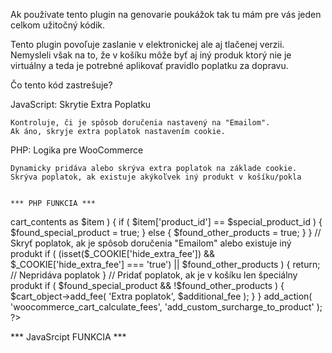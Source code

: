Ak používate tento plugin na genovarie poukážok tak tu mám pre vás jeden celkom užitočný kódik.

Tento plugin povoľuje zaslanie v elektronickej ale aj tlačenej verzii.
Nemysleli však na to, že v košíku môže byť aj iný produk ktorý nie je virtuálny a teda je potrebné aplikovať pravidlo poplatku za dopravu.

Čo tento kód zastrešuje?

JavaScript: Skrytie Extra Poplatku

    Kontroluje, či je spôsob doručenia nastavený na "Emailom".
    Ak áno, skryje extra poplatok nastavením cookie.


PHP: Logika pre WooCommerce

    Dynamicky pridáva alebo skrýva extra poplatok na základe cookie.
    Skrýva poplatok, ak existuje akýkoľvek iný produkt v košíku/pokla


    *** PHP FUNKCIA ***
<?php
function add_custom_surcharge_to_product( $cart_object ) {
    $special_product_id = 4815;
    $additional_fee = 2.80;
    $found_special_product = false;
    $found_other_products = false;

    // Kontrola obsahu košíka
    foreach ( $cart_object->cart_contents as $item ) {
        if ( $item['product_id'] == $special_product_id ) {
            $found_special_product = true;
        } else {
            $found_other_products = true;
        }
    }

    // Skryť poplatok, ak je spôsob doručenia "Emailom" alebo existuje iný produkt
    if ( (isset($_COOKIE['hide_extra_fee']) && $_COOKIE['hide_extra_fee'] === 'true') || $found_other_products ) {
        return; // Nepridáva poplatok
    }

    // Pridať poplatok, ak je v košíku len špeciálny produkt
    if ( $found_special_product && !$found_other_products ) {
        $cart_object->add_fee( 'Extra poplatok', $additional_fee );
    }
}
add_action( 'woocommerce_cart_calculate_fees', 'add_custom_surcharge_to_product' );
?>

*** JavaSrcipt FUNKCIA ***

<script>
jQuery(document).ready(function($) {
    var deliveryByEmail = $('.variation-Spsobdoruenia:contains("Emailom")').length > 0;
    var deliveryByCourier = $('.variation-Spsobdoruenia:contains("Kuriérom")').length > 0;

    if (deliveryByEmail && !deliveryByCourier) {
        document.cookie = "hide_extra_fee=true; path=/";
    } else {
        document.cookie = "hide_extra_fee=false; path=/";
    }
});
</script>
